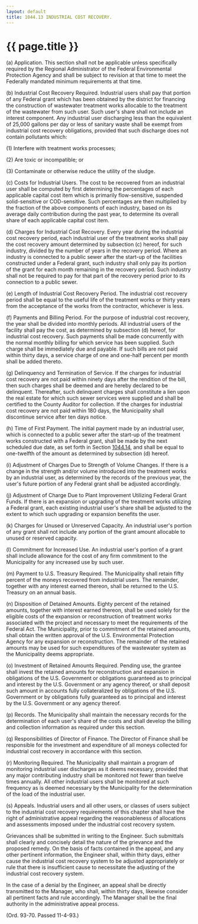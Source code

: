 ```yaml
---
layout: default 
title: 1044.13 INDUSTRIAL COST RECOVERY.
---
```


{{ page.title }}
================

​(a) Application. This section shall not be applicable unless
specifically required by the Regional Administrator of the Federal
Environmental Protection Agency and shall be subject to revision at that
time to meet the Federally mandated minimum requirements at that time.

​(b) Industrial Cost Recovery Required. Industrial users shall pay that
portion of any Federal grant which has been obtained by the district for
financing the construction of wastewater treatment works allocable to
the treatment of the wastewater from such user. Such user's share shall
not include an interest component. Any industrial user discharging less
than the equivalent of 25,000 gallons per day or less of sanitary waste
shall be exempt from industrial cost recovery obligations, provided that
such discharge does not contain pollutants which:

​(1) Interfere with treatment works processes;

​(2) Are toxic or incompatible; or

​(3) Contaminate or otherwise reduce the utility of the sludge.

​(c) Costs for Industrial Users. The cost to be recovered from an
industrial user shall be computed by first determining the percentages
of each applicable capital cost item which is primarily flow-sensitive,
suspended solid-sensitive or COD-sensitive. Such percentages are then
multiplied by the fraction of the above components of each industry,
based on its average daily contribution during the past year, to
determine its overall share of each applicable capital cost item.

​(d) Charges for Industrial Cost Recovery. Every year during the
industrial cost recovery period, each industrial user of the treatment
works shall pay the cost recovery amount determined by subsection (c)
hereof, for such industry, divided by the number of years in the
recovery period. Where an industry is connected to a public sewer after
the start-up of the facilities constructed under a Federal grant, such
industry shall only pay its portion of the grant for each month
remaining in the recovery period. Such industry shall not be required to
pay for that part of the recovery period prior to its connection to a
public sewer.

​(e) Length of Industrial Cost Recovery Period. The industrial cost
recovery period shall be equal to the useful life of the treatment works
or thirty years from the acceptance of the works from the contractor,
whichever is less.

​(f) Payments and Billing Period. For the purpose of industrial cost
recovery, the year shall be divided into monthly periods. All industrial
users of the facility shall pay the cost, as determined by subsection
(d) hereof, for industrial cost recovery. Such payments shall be made
concurrently with the normal monthly billing for which service has been
supplied. Such charge shall be immediately due and payable. If such
bills are not paid within thirty days, a service charge of one and
one-half percent per month shall be added thereto.

​(g) Delinquency and Termination of Service. If the charges for
industrial cost recovery are not paid within ninety days after the
rendition of the bill, then such charges shall be deemed and are hereby
declared to be delinquent. Thereafter, such delinquent charges shall
constitute a lien upon the real estate for which such sewer services
were supplied and shall be certified to the County Auditor for
collection. If the charges for industrial cost recovery are not paid
within 180 days, the Municipality shall discontinue service after ten
days notice.

​(h) Time of First Payment. The initial payment made by an industrial
user, which is connected to a public sewer after the start-up of the
treatment works constructed with a Federal grant, shall be made by the
next scheduled due date, as set forth in Section
[1044.14](45248014.html), and shall be equal to one-twelfth of the
amount as determined by subsection (d) hereof.

​(i) Adjustment of Charges Due to Strength of Volume Changes. If there
is a change in the strength and/or volume introduced into the treatment
works by an industrial user, as determined by the records of the
previous year, the user's future portion of any Federal grant shall be
adjusted accordingly.

​(j) Adjustment of Charge Due to Plant Improvement Utilizing Federal
Grant Funds. If there is an expansion or upgrading of the treatment
works utilizing a Federal grant, each existing industrial user's share
shall be adjusted to the extent to which such upgrading or expansion
benefits the user.

​(k) Charges for Unused or Unreserved Capacity. An industrial user's
portion of any grant shall not include any portion of the grant amount
allocable to unused or reserved capacity.

​(l) Commitment for Increased Use. An industrial user's portion of a
grant shall include allowance for the cost of any firm commitment to the
Municipality for any increased use by such user.

​(m) Payment to U.S. Treasury Required. The Municipality shall retain
fifty percent of the moneys recovered from industrial users. The
remainder, together with any interest earned thereon, shall be returned
to the U.S. Treasury on an annual basis.

​(n) Disposition of Detained Amounts. Eighty percent of the retained
amounts, together with interest earned thereon, shall be used solely for
the eligible costs of the expansion or reconstruction of treatment works
associated with the project and necessary to meet the requirements of
the Federal Act. The Municipality, prior to commitment of the retained
amounts, shall obtain the written approval of the U.S. Environmental
Protection Agency for any expansion or reconstruction. The remainder of
the retained amounts may be used for such expenditures of the wastewater
system as the Municipality deems appropriate.

​(o) Investment of Retained Amounts Required. Pending use, the grantee
shall invest the retained amounts for reconstruction and expansion in
obligations of the U.S. Government or obligations guaranteed as to
principal and interest by the U.S. Government or any agency thereof, or
shall deposit such amount in accounts fully collateralized by
obligations of the U.S. Government or by obligations fully guaranteed as
to principal and interest by the U.S. Government or any agency thereof.

​(p) Records. The Municipality shall maintain the necessary records for
the determination of each user's share of the costs and shall develop
the billing and collection information as required under this section.

​(q) Responsibilities of Director of Finance. The Director of Finance
shall be responsible for the investment and expenditure of all moneys
collected for industrial cost recovery in accordance with this section.

​(r) Monitoring Required. The Municipality shall maintain a program of
monitoring industrial user discharges as it deems necessary, provided
that any major contributing industry shall be monitored not fewer than
twelve times annually. All other industrial users shall be monitored at
such frequency as is deemed necessary by the Municipality for the
determination of the load of the industrial user.

​(s) Appeals. Industrial users and all other users, or classes of users
subject to the industrial cost recovery requirements of this chapter
shall have the right of administrative appeal regarding the
reasonableness of allocations and assessments imposed under the
industrial cost recovery system.

Grievances shall be submitted in writing to the Engineer. Such
submittals shall clearly and concisely detail the nature of the
grievance and the proposed remedy. On the basis of facts contained in
the appeal, and any other pertinent information, the Engineer shall,
within thirty days, either cause the industrial cost recovery system to
be adjusted appropriately or rule that there is insufficient cause to
necessitate the adjusting of the industrial cost recovery system.

In the case of a denial by the Engineer, an appeal shall be directly
transmitted to the Manager, who shall, within thirty days, likewise
consider all pertinent facts and rule accordingly. The Manager shall be
the final authority in the administrative appeal process.

(Ord. 93-70. Passed 11-4-93.)
